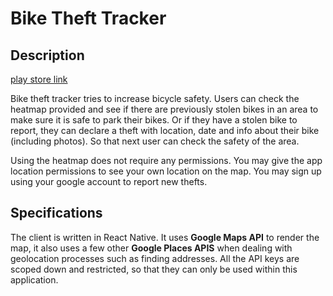 # Bike Theft Tracker

## Description
[play store link](https://play.google.com/store/apps/details?id=com.bike_theft_client)

Bike theft tracker tries to increase bicycle safety. Users can check the heatmap provided and see if there are previously stolen bikes in an area to make sure it is safe to park their bikes. Or if they have a stolen bike to report, they can declare a theft with location, date and info about their bike (including photos). So that next user can check the safety of the area.

Using the heatmap does not require any permissions. You may give the app location permissions to see your own location on the map. You may sign up using your google account to report new thefts.

## Specifications

The client is written in React Native. It uses **Google Maps API** to render the map, it also uses a few other **Google Places APIS** when dealing with geolocation processes such as finding addresses. All the API keys are scoped down and restricted, so that they can only be used within this application.
